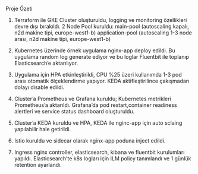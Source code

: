 Proje Özeti

1. Terraform ile GKE Cluster oluşturuldu, logging ve monitoring özellikleri devre dışı bırakıldı.
2 Node Pool kuruldu:
main-pool (autoscaling kapalı, n2d makine tipi, europe-west1-b)
application-pool (autoscaling 1-3 node arası, n2d makine tipi, europe-west1-b)

2. Kubernetes üzerinde örnek uygulama nginx-app deploy edildi.
Bu uygulama random log generate ediyor ve bu loglar Fluentbit ile toplanıp Elasticsearch’e aktarılıyor.

3. Uygulama için HPA etkinleştirildi, CPU %25 üzeri kullanımda 1-3 pod arası otomatik ölçeklendirme yapıyor.
KEDA aktifleştirilince çakışmadan dolayı disable edildi.

4. Cluster’a Prometheus ve Grafana kuruldu; Kubernetes metrikleri Prometheus’a aktarıldı.
Grafana’da pod restart,container readiness alertleri ve service status dashboard oluşturuldu.

5. Cluster’a KEDA kuruldu ve HPA, KEDA ile nginc-app için auto sclaing yapılabilir hale getirildi.

6. Istio kuruldu ve sidecar olarak nginx-app poduna inject edildi.

7. Ingress nginx controller, elasticsearch, kibana ve fluentbit kurulumları yapıldı.
Elasticsearch’te k8s logları için ILM policy tanımlandı ve 1 günlük retention ayarlandı.

